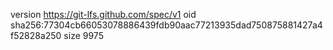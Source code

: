 version https://git-lfs.github.com/spec/v1
oid sha256:77304cb66053078886439fdb90aac77213935dad750875881427a4f52828a250
size 9975
